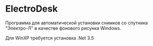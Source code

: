 ElectroDesk
===========

Программа для автоматической установки снимков со спутника "Электро-Л" в качестве фонового рисунка Windows.

Для WinXP требуется установка .Net 3.5